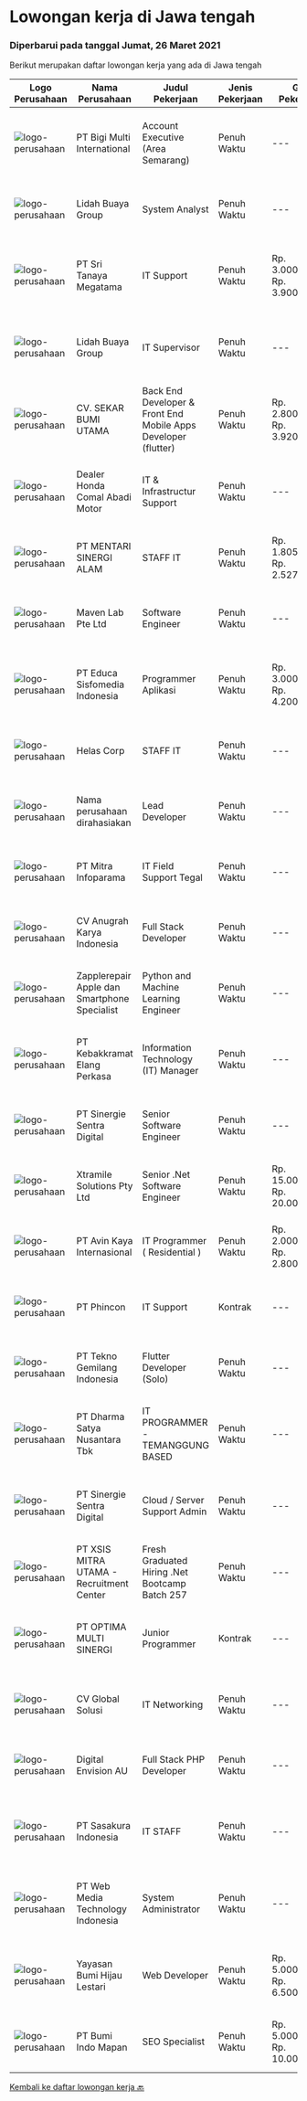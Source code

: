 
  # Lowongan kerja di Jawa tengah

  ### Diperbarui pada tanggal Jumat, 26 Maret 2021

  Berikut merupakan daftar lowongan kerja yang ada di Jawa tengah

  |Logo Perusahaan | Nama Perusahaan | Judul Pekerjaan | Jenis Pekerjaan | Gaji Pekerjaan | Lokasi | Deskripsi | Tanggal diunggah | Pranala |
  | -------------- | --------------- | --------------- | --------- | --------- | -------------- | ------- | ----------- | ----------- |
  |![logo-perusahaan](https://image-service-cdn.seek.com.au/0c18fec6b112137679fd87a61aca854bfaf25188/ee4dce1061f3f616224767ad58cb2fc751b8d2dc)|PT Bigi Multi International|Account Executive (Area Semarang)|Penuh Waktu|---|Semarang|Kualifikasi :  Berusia maksimal 35 tahun Pendidikan minimal D3 Memiliki pengalaman di bidang yang sama minimal 2 tahun Mampu mempresentasikan product...|Kamis, 25 Maret 2021|https://www.jobstreet.co.id/id/job/account-executive-area-semarang-3482017?token=0~ffd75f4e-11b7-404f-babc-9837d590dbc1&sectionRank=1&jobId=jobstreet-id-job-3482017|
|![logo-perusahaan](https://image-service-cdn.seek.com.au/a2cbe288627607bd25627c1d34ed35667e492e04/ee4dce1061f3f616224767ad58cb2fc751b8d2dc)|Lidah Buaya Group|System Analyst|Penuh Waktu|---|Magelang|Deskripsi Pekerjaan:·        Membuat proses analis dari proses bisnis yang sedang berjalan untuk kemudian dikembangkan menjadi sebuah...|Rabu, 24 Maret 2021|https://www.jobstreet.co.id/id/job/system-analyst-3489599?token=0~ffd75f4e-11b7-404f-babc-9837d590dbc1&sectionRank=2&jobId=jobstreet-id-job-3489599|
|![logo-perusahaan](https://image-service-cdn.seek.com.au/9a95ecfb93d58dde5ef1355e0d47d6d7de7d6465/ee4dce1061f3f616224767ad58cb2fc751b8d2dc)|PT Sri Tanaya Megatama|IT Support|Penuh Waktu|Rp. 3.000.000-Rp. 3.900.000|Semarang|Kandidat harus memiliki setidaknya Gelar Sarjana di Ilmu Komputer/Teknologi Informasi atau setara. Setidaknya memiliki 2 tahun pengalaman dalam bidang...|Rabu, 24 Maret 2021|https://www.jobstreet.co.id/id/job/it-support-3489692?token=0~ffd75f4e-11b7-404f-babc-9837d590dbc1&sectionRank=3&jobId=jobstreet-id-job-3489692|
|![logo-perusahaan](https://image-service-cdn.seek.com.au/a2cbe288627607bd25627c1d34ed35667e492e04/ee4dce1061f3f616224767ad58cb2fc751b8d2dc)|Lidah Buaya Group|IT Supervisor|Penuh Waktu|---|Magelang|Deskripsi Pekerjaan·        Membuat timeline pengerjaan pembangunan aplikasi·        Memastikan proses pekerjaan sesuai dengan timeline yang sudah...|Rabu, 24 Maret 2021|https://www.jobstreet.co.id/id/job/it-supervisor-3489606?token=0~ffd75f4e-11b7-404f-babc-9837d590dbc1&sectionRank=4&jobId=jobstreet-id-job-3489606|
|![logo-perusahaan](https://image-service-cdn.seek.com.au/6f6d0b01f6cdc9b31f0adde021d91042355f144e/ee4dce1061f3f616224767ad58cb2fc751b8d2dc)|CV. SEKAR BUMI UTAMA|Back End Developer & Front End Mobile Apps Developer (flutter)|Penuh Waktu|Rp. 2.800.000-Rp. 3.920.000|Semarang|Front End DeveloperKeahlian : 1.     Menguasai web programming (PHP, HTML, JAVASCRIPT,CSS)2.     Memahami tentang DBMS ( Postgre, SQLserver atau...|Rabu, 24 Maret 2021|https://www.jobstreet.co.id/id/job/back-end-developer-front-end-mobile-apps-developer-flutter-3481408?token=0~ffd75f4e-11b7-404f-babc-9837d590dbc1&sectionRank=5&jobId=jobstreet-id-job-3481408|
|![logo-perusahaan](https://us.123rf.com/450wm/pavelstasevich/pavelstasevich1811/pavelstasevich181101027/112815900-stock-vector-no-image-available-icon-flat-vector.jpg?ver=6)|Dealer Honda Comal Abadi Motor|IT & Infrastructur Support|Penuh Waktu|---|Pemalang|Kandidat harus memiliki setidaknya Gelar Sarjana di Teknik (Komputer/Telekomunikasi) atau setara. Setidaknya memiliki 1 tahun pengalaman dalam bidang...|Rabu, 24 Maret 2021|https://www.jobstreet.co.id/id/job/it-infrastructur-support-3489049?token=0~ffd75f4e-11b7-404f-babc-9837d590dbc1&sectionRank=6&jobId=jobstreet-id-job-3489049|
|![logo-perusahaan](https://us.123rf.com/450wm/pavelstasevich/pavelstasevich1811/pavelstasevich181101027/112815900-stock-vector-no-image-available-icon-flat-vector.jpg?ver=6)|PT MENTARI SINERGI ALAM|STAFF IT|Penuh Waktu|Rp. 1.805.000-Rp. 2.527.000|Kulon Progo|PT. Mentari Sinergi Alam adalah perusahaan yang memproduksi Pupuk hayati untuk perkebunan kelapa sawit., membuka lowongan kerja untuk menempati posisi...|Selasa, 23 Maret 2021|https://www.jobstreet.co.id/id/job/staff-it-3487994?token=0~ffd75f4e-11b7-404f-babc-9837d590dbc1&sectionRank=7&jobId=jobstreet-id-job-3487994|
|![logo-perusahaan](https://image-service-cdn.seek.com.au/ccc49044bb9d01baabbf8a82f928a14bc75145f2/ee4dce1061f3f616224767ad58cb2fc751b8d2dc)|Maven Lab Pte Ltd|Software Engineer|Penuh Waktu|---|Jawa Tengah|Maven Lab is currently looking for a motivated, passionate and experienced developer to join our Product team. You are expected to be well-versed on...|Rabu, 24 Maret 2021|https://www.jobstreet.co.id/id/job/software-engineer-3481580?token=0~ffd75f4e-11b7-404f-babc-9837d590dbc1&sectionRank=8&jobId=jobstreet-id-job-3481580|
|![logo-perusahaan](https://image-service-cdn.seek.com.au/872af7f35e2bafa2702dfbaf22e420655702092f/ee4dce1061f3f616224767ad58cb2fc751b8d2dc)|PT Educa Sisfomedia Indonesia|Programmer Aplikasi|Penuh Waktu|Rp. 3.000.000-Rp. 4.200.000|Salatiga|Kebutuhan Dasar Menguasai pemrograman dasar Dart Dapat mengembangkan antarmuka dan logika apps berbasis Flutter Memiliki pengetahuan dasar tentang...|Selasa, 23 Maret 2021|https://www.jobstreet.co.id/id/job/programmer-aplikasi-3488212?token=0~ffd75f4e-11b7-404f-babc-9837d590dbc1&sectionRank=9&jobId=jobstreet-id-job-3488212|
|![logo-perusahaan](https://us.123rf.com/450wm/pavelstasevich/pavelstasevich1811/pavelstasevich181101027/112815900-stock-vector-no-image-available-icon-flat-vector.jpg?ver=6)|Helas Corp|STAFF IT|Penuh Waktu|---|Surakarta|Usia maksimal 30 tahun Lulusan D3 / S1 Teknik Informatika / Sistem Informatika Menguasai bahasa pemrograman Menguasai Pemrograman berbasis Web...|Kamis, 25 Maret 2021|https://www.jobstreet.co.id/id/job/staff-it-3490842?token=0~ffd75f4e-11b7-404f-babc-9837d590dbc1&sectionRank=10&jobId=jobstreet-id-job-3490842|
|![logo-perusahaan](https://us.123rf.com/450wm/pavelstasevich/pavelstasevich1811/pavelstasevich181101027/112815900-stock-vector-no-image-available-icon-flat-vector.jpg?ver=6)|Nama perusahaan dirahasiakan|Lead Developer|Penuh Waktu|---|Jawa Tengah|Ensure that the team continues to deliver high-quality results that satisfy clients' and partners' web technology needs. Foster a culture of...|Rabu, 24 Maret 2021|https://www.jobstreet.co.id/id/job/lead-developer-3480828?token=0~ffd75f4e-11b7-404f-babc-9837d590dbc1&sectionRank=11&jobId=jobstreet-id-job-3480828|
|![logo-perusahaan](https://image-service-cdn.seek.com.au/e882991b048dd6ac4129f69176834f688f4a0d67/ee4dce1061f3f616224767ad58cb2fc751b8d2dc)|PT Mitra Infoparama|IT Field Support Tegal|Penuh Waktu|---|Tegal|Pendidikan minimal SMK jurusan TKJ atau setara. Pengalaman kerja minimal 6 bulan. Menguasai perangkat keras (Hardware) PC dan Laptop serta Operating...|Senin, 22 Maret 2021|https://www.jobstreet.co.id/id/job/it-field-support-tegal-3486930?token=0~ffd75f4e-11b7-404f-babc-9837d590dbc1&sectionRank=12&jobId=jobstreet-id-job-3486930|
|![logo-perusahaan](https://image-service-cdn.seek.com.au/ce4d4ab03a6fec7c586357354e67f460216c540a/ee4dce1061f3f616224767ad58cb2fc751b8d2dc)|CV Anugrah Karya Indonesia|Full Stack Developer|Penuh Waktu|---|Semarang|Skills &amp; Requirement : Previous working experience as a PHP Developer for 2 years. Bachelor degree majoring in Information Technology/Computer...|Rabu, 24 Maret 2021|https://www.jobstreet.co.id/id/job/full-stack-developer-3489639?token=0~ffd75f4e-11b7-404f-babc-9837d590dbc1&sectionRank=13&jobId=jobstreet-id-job-3489639|
|![logo-perusahaan](https://image-service-cdn.seek.com.au/4e525e18a9450a87ba6d482e1955e7cb1e055e96/ee4dce1061f3f616224767ad58cb2fc751b8d2dc)|Zapplerepair Apple dan Smartphone Specialist|Python and Machine Learning Engineer|Penuh Waktu|---|Semarang|Job DescriptionWe are looking for new Development Engineers with the major focus on Python environment. Your focus will be to develop and maintain...|Rabu, 24 Maret 2021|https://www.jobstreet.co.id/id/job/python-and-machine-learning-engineer-3477033?token=0~ffd75f4e-11b7-404f-babc-9837d590dbc1&sectionRank=14&jobId=jobstreet-id-job-3477033|
|![logo-perusahaan](https://image-service-cdn.seek.com.au/685f69efec5cd4e4e6802d3d9931e6ad2e7eea06/ee4dce1061f3f616224767ad58cb2fc751b8d2dc)|PT Kebakkramat Elang Perkasa|Information Technology (IT) Manager|Penuh Waktu|---|Surakarta|Requirements: Pendidikan S1 Teknologi Informatika atau pengalaman berketrampilan melebihi 5 tahun Memiliki pengalaman min. 3 tahun di bidang yang sama...|Senin, 22 Maret 2021|https://www.jobstreet.co.id/id/job/information-technology-it-manager-3487629?token=0~ffd75f4e-11b7-404f-babc-9837d590dbc1&sectionRank=15&jobId=jobstreet-id-job-3487629|
|![logo-perusahaan](https://image-service-cdn.seek.com.au/6bb0ed297943a3ae8f0fc5afffb2deb4cb47452b/ee4dce1061f3f616224767ad58cb2fc751b8d2dc)|PT Sinergie Sentra Digital|Senior Software Engineer|Penuh Waktu|---|Semarang|Responsibilities: Responsible to design technical solutions Responsible to deliver high-quality codes on time Responsible to review software code for...|Kamis, 25 Maret 2021|https://www.jobstreet.co.id/id/job/senior-software-engineer-3482703?token=0~ffd75f4e-11b7-404f-babc-9837d590dbc1&sectionRank=16&jobId=jobstreet-id-job-3482703|
|![logo-perusahaan](https://image-service-cdn.seek.com.au/886dbb766c5bd832cea6f1bb5b5374b094ca8917/ee4dce1061f3f616224767ad58cb2fc751b8d2dc)|Xtramile Solutions Pty Ltd|Senior .Net Software Engineer|Penuh Waktu|Rp. 15.000.000-Rp. 20.000.000|Jawa Tengah|We need a senior .Net engineer to help deliver one of our key client’s project in their vision to continue improving the digital communications...|Rabu, 24 Maret 2021|https://www.jobstreet.co.id/id/job/senior-net-software-engineer-3481900?token=0~ffd75f4e-11b7-404f-babc-9837d590dbc1&sectionRank=17&jobId=jobstreet-id-job-3481900|
|![logo-perusahaan](https://image-service-cdn.seek.com.au/9e67d200f2cfdcea368b901998f0635ddb84ed62/ee4dce1061f3f616224767ad58cb2fc751b8d2dc)|PT Avin Kaya Internasional|IT Programmer ( Residential )|Penuh Waktu|Rp. 2.000.000-Rp. 2.800.000|Jawa Tengah|Minimal pendidikan S1 atau sederajat jurusan IT atau sejenis. Fresh graduate dipersilahkan melamar Menguasai Android Studio Memiliki analisis masalah...|Sabtu, 20 Maret 2021|https://www.jobstreet.co.id/id/job/it-programmer-residential-3474924?token=0~ffd75f4e-11b7-404f-babc-9837d590dbc1&sectionRank=18&jobId=jobstreet-id-job-3474924|
|![logo-perusahaan](https://image-service-cdn.seek.com.au/109df7840840de23c3be3e84e1ebf021f9dbee84/ee4dce1061f3f616224767ad58cb2fc751b8d2dc)|PT Phincon|IT Support|Kontrak|---|Semarang|Job Description Installing and configuring computer hardware, software, systems, networks, printers, and scanners Monitoring and maintaining computer...|Jumat, 19 Maret 2021|https://www.jobstreet.co.id/id/job/it-support-3486235?token=0~ffd75f4e-11b7-404f-babc-9837d590dbc1&sectionRank=19&jobId=jobstreet-id-job-3486235|
|![logo-perusahaan](https://image-service-cdn.seek.com.au/d9a5cf4e8f1f169e793685aadd3c305747f813dd/ee4dce1061f3f616224767ad58cb2fc751b8d2dc)|PT Tekno Gemilang Indonesia|Flutter Developer (Solo)|Penuh Waktu|---|Jawa Tengah|Job Description : Managing the overall mobile app Development Life Cycle of the product Analyzing and optimizing application code for efficiency,...|Jumat, 19 Maret 2021|https://www.jobstreet.co.id/id/job/flutter-developer-solo-3473090?token=0~ffd75f4e-11b7-404f-babc-9837d590dbc1&sectionRank=20&jobId=jobstreet-id-job-3473090|
|![logo-perusahaan](https://image-service-cdn.seek.com.au/9c93262e26bc4c115235a1c68c1252bf4a2da007/ee4dce1061f3f616224767ad58cb2fc751b8d2dc)|PT Dharma Satya Nusantara Tbk|IT PROGRAMMER - TEMANGGUNG BASED|Penuh Waktu|---|Jawa Tengah|Job Description: Memastikan tersedianya aplikasi melalui kegiatan pembuatan program guna mendukung kebutuhan bisnis berdasarkan design aplikasi yang...|Jumat, 19 Maret 2021|https://www.jobstreet.co.id/id/job/it-programmer-temanggung-based-3473021?token=0~ffd75f4e-11b7-404f-babc-9837d590dbc1&sectionRank=21&jobId=jobstreet-id-job-3473021|
|![logo-perusahaan](https://image-service-cdn.seek.com.au/6bb0ed297943a3ae8f0fc5afffb2deb4cb47452b/ee4dce1061f3f616224767ad58cb2fc751b8d2dc)|PT Sinergie Sentra Digital|Cloud / Server Support Admin|Penuh Waktu|---|Semarang|Responsibilities: Responsible to do server support for current server/cloud to provide best support to customers  Responsible to process new cloud...|Rabu, 17 Maret 2021|https://www.jobstreet.co.id/id/job/cloud-server-support-admin-3483815?token=0~ffd75f4e-11b7-404f-babc-9837d590dbc1&sectionRank=22&jobId=jobstreet-id-job-3483815|
|![logo-perusahaan](https://image-service-cdn.seek.com.au/aaef4a273f837d077336b91ecc62c853ecf3455f/ee4dce1061f3f616224767ad58cb2fc751b8d2dc)|PT XSIS MITRA UTAMA - Recruitment Center|Fresh Graduated Hiring .Net Bootcamp Batch 257|Penuh Waktu|---|Jawa Tengah|If you have intense intellectual curiosity, self-motivated and proactive, you’ll enjoy working every day on our Engineering team. Submit your resume...|Jumat, 19 Maret 2021|https://www.jobstreet.co.id/id/job/fresh-graduated-hiring-net-bootcamp-batch-257-3485636?token=0~ffd75f4e-11b7-404f-babc-9837d590dbc1&sectionRank=23&jobId=jobstreet-id-job-3485636|
|![logo-perusahaan](https://image-service-cdn.seek.com.au/5d79522bdeb55b17f9f7a6d77c97841b81e51922/ee4dce1061f3f616224767ad58cb2fc751b8d2dc)|PT OPTIMA MULTI SINERGI|Junior Programmer|Kontrak|---|Semarang|Maksimal 35 tahun (L) Fresh Graduate Bisa mengaplikasikan dan menguasai HTML, PHP, Leverage, MySql, dan Bootstrap Mempunyai kreativitas dan inovasi...|Kamis, 18 Maret 2021|https://www.jobstreet.co.id/id/job/junior-programmer-3484474?token=0~ffd75f4e-11b7-404f-babc-9837d590dbc1&sectionRank=24&jobId=jobstreet-id-job-3484474|
|![logo-perusahaan](https://image-service-cdn.seek.com.au/0ae714c4671c3afeb468e585dc6fb1c321de2663/ee4dce1061f3f616224767ad58cb2fc751b8d2dc)|CV Global Solusi|IT Networking|Penuh Waktu|---|Semarang|Kualifikasi: Kandidat harus memiliki setidaknya Gelar Sarjana di Teknik (Elektro), Teknik (Komputer/Telekomunikasi), Ilmu Komputer/Teknologi Informasi...|Rabu, 17 Maret 2021|https://www.jobstreet.co.id/id/job/it-networking-3483725?token=0~ffd75f4e-11b7-404f-babc-9837d590dbc1&sectionRank=25&jobId=jobstreet-id-job-3483725|
|![logo-perusahaan](https://image-service-cdn.seek.com.au/1ac15051ff92520a6902b8af9b994a6ebf167311/ee4dce1061f3f616224767ad58cb2fc751b8d2dc)|Digital Envision AU|Full Stack PHP Developer|Penuh Waktu|---|Semarang|Job Responsibilities:  Design and develop website front-end and back-end including database and server integration for a wide variety of web-based...|Selasa, 23 Maret 2021|https://www.jobstreet.co.id/id/job/full-stack-php-developer-3488284?token=0~ffd75f4e-11b7-404f-babc-9837d590dbc1&sectionRank=26&jobId=jobstreet-id-job-3488284|
|![logo-perusahaan](https://image-service-cdn.seek.com.au/1fc191ec21e337628564d33a92c472b280b9ffa6/ee4dce1061f3f616224767ad58cb2fc751b8d2dc)|PT Sasakura Indonesia|IT STAFF|Penuh Waktu|---|Jawa Tengah|DESKRIPSI PEKERJAAN    Wajib memastikan komputer, jaringan, dan semua aplikasi yang digunakan oleh karyawan atau user dapat berfungsi dengan normal...|Selasa, 16 Maret 2021|https://www.jobstreet.co.id/id/job/it-staff-3482247?token=0~ffd75f4e-11b7-404f-babc-9837d590dbc1&sectionRank=27&jobId=jobstreet-id-job-3482247|
|![logo-perusahaan](https://image-service-cdn.seek.com.au/2e906732392d6cfad85fb17ce0e2fbf025fe95da/ee4dce1061f3f616224767ad58cb2fc751b8d2dc)|PT Web Media Technology Indonesia|System Administrator|Penuh Waktu|---|Klaten|We're looking for a System Administrator. S/he will be managing a high-performing server and infrastructure that back-boned our product and services....|Selasa, 16 Maret 2021|https://www.jobstreet.co.id/id/job/system-administrator-3483075?token=0~ffd75f4e-11b7-404f-babc-9837d590dbc1&sectionRank=28&jobId=jobstreet-id-job-3483075|
|![logo-perusahaan](https://image-service-cdn.seek.com.au/78d7f430d86e234305d246d6f26b11e644377825/ee4dce1061f3f616224767ad58cb2fc751b8d2dc)|Yayasan Bumi Hijau Lestari|Web Developer|Penuh Waktu|Rp. 5.000.000-Rp. 6.500.000|Semarang|Job Posting - Web DeveloperTree4Trees has an immediate opening for an experienced Web Developer at our office location in Semarang Indonesia. The...|Kamis, 18 Maret 2021|https://www.jobstreet.co.id/id/job/web-developer-3477532?token=0~ffd75f4e-11b7-404f-babc-9837d590dbc1&sectionRank=29&jobId=jobstreet-id-job-3477532|
|![logo-perusahaan](https://image-service-cdn.seek.com.au/c706466b72b7655183aa5c3567707d6780eccd67/ee4dce1061f3f616224767ad58cb2fc751b8d2dc)|PT Bumi Indo Mapan|SEO Specialist|Penuh Waktu|Rp. 5.000.000-Rp. 10.000.000|Jawa Tengah|Kualifikasi : Pendidikan Minimal Sarjana (Diutamakan pendidikan Sarjana IT, Design, Manajemen Marketing) Usia 25 – 35 Tahun Memiliki pengalaman 2...|Kamis, 18 Maret 2021|https://www.jobstreet.co.id/id/job/seo-specialist-3472247?token=0~ffd75f4e-11b7-404f-babc-9837d590dbc1&sectionRank=30&jobId=jobstreet-id-job-3472247|


  [Kembali ke daftar lowongan kerja 🔙](../README.md#daftar-lowongan-kerja)
  